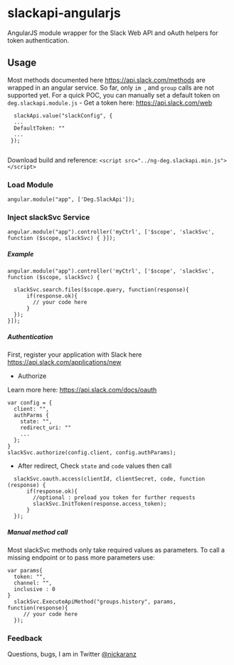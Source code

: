 # slackapi-angularjs
AngularJS module wrapper for the Slack Web API and oAuth helpers for token authentication.

## Usage
Most methods documented here https://api.slack.com/methods are wrapped in an angular service. 
So far, only `im `, and `group` calls are not supported yet.
For a quick POC, you can manually set a default token on `deg.slackapi.module.js` - Get a token here: https://api.slack.com/web

```
  slackApi.value("slackConfig", {
  ...
  DefaultToken: ""
  ...
 });
 
```
Download build and reference:
`<script src="../ng-deg.slackapi.min.js"></script>`

### Load Module
`angular.module("app", ['Deg.SlackApi']);`

### Inject slackSvc Service
`angular.module("app").controller('myCtrl', ['$scope', 'slackSvc', function ($scope, slackSvc) { }]);`

##### Example
```
angular.module("app").controller('myCtrl', ['$scope', 'slackSvc', function ($scope, slackSvc) {

  slackSvc.search.files($scope.query, function(response){
      if(response.ok){
        // your code here
      }
  });
}]);  
```

##### Authentication
First, register your application with Slack here https://api.slack.com/applications/new 

* Authorize

Learn more here: https://api.slack.com/docs/oauth

```
var config = {
  client: "",
  authParms {
    state: "",
    redirect_uri: ""
    ...
  }; 
}
slackSvc.authorize(config.client, config.authParams);
```

* After redirect, Check `state` and `code` values then call

```
  slackSvc.oauth.access(clientId, clientSecret, code, function (response) {
      if(response.ok){
        //optional : preload you token for further requests
        slackSvc.InitToken(response.access_token);
      }
  });
```

##### Manual method call
Most slackSvc methods only take required values as parameters. To call a missing endpoint or to pass more parameters use:

```
var params{
  token: "",
  channel: "",
  inclusive : 0
}
  slackSvc.ExecuteApiMethod("groups.history", params, function(response){
     // your code here
  });
```

### Feedback

Questions, bugs, I am in Twitter [@nickaranz](http://twitter.com/nickaranz)
